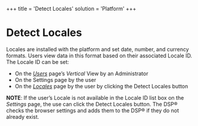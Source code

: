 +++
title = 'Detect Locales'
solution = 'Platform'
+++

# Detect Locales

Locales are installed with the platform and set date, number, and
currency formats. Users view data in this format based on their
associated Locale ID. The Locale ID can be set:

  - On the *[Users](../Page_Desc/Users_H.htm)* page’s *Vertical* View by
    an Administrator
  - On the Settings page by the user
  - On the *[Locales](../Page_Desc/Locales.htm)* page by the user by
    clicking the Detect Locales button

**NOTE**: If the user’s Locale is not available in the Locale ID list
box on the *Settings* page, the use can click the Detect Locales button.
The DSP® checks the browser settings and adds them to the DSP® if they
do not already exist.
